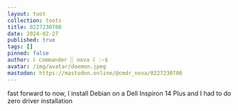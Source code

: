 ```yaml
---
layout: toot
collection: toots
title: 0227230700
date: 2024-02-27
published: true
tags: []
pinned: false
author: ⸸ commander ░ nova ⸸ :~$
avatar: /img/avatar/daemon.jpeg
mastodon: https://mastodon.online/@cmdr_nova/0227230700
---
```


fast forward to now, I install Debian on a Dell Inspiron 14 Plus and I had to do zero driver installation
